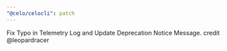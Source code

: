 ```yaml
---
"@celo/celocli": patch
---
```


Fix Typo in Telemetry Log and Update Deprecation Notice Message. credit @leopardracer
